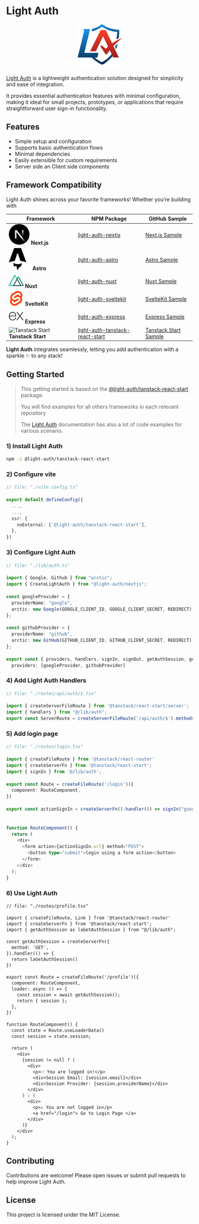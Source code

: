 # Light Auth

<p align="center">
    <img src="https://github.com/lightauth/.github/blob/main/images/light-auth.svg" alt="Light Auth Logo" width="120"/>
</p>

[Light Auth](https://lightauth.github.io) is a lightweight authentication solution designed for simplicity and ease of integration.

It provides essential authentication features with minimal configuration, making it ideal for small projects, prototypes, or applications that require straightforward user sign-in functionality.

## Features

- Simple setup and configuration
- Supports basic authentication flows
- Minimal dependencies
- Easily extensible for custom requirements
- Server side an Client side components

## Framework Compatibility

Light Auth shines across your favorite frameworks! Whether you’re building with  

| Framework                                   | NPM Package                                                                 | GitHub Sample                                                                                 |
|-----------------------------------------------|-----------------------------------------------------------------------------|----------------------------------------------------------------------------------------------|
| ![NextJS](https://github.com/lightauth/.github/blob/main/images/nextjs.svg) **Next.js**   | [light-auth-nextjs](https://www.npmjs.com/package/@light-auth/nextjs)       | [Next.js Sample](https://github.com/lightauth/light-auth-nextjs-sample-one)           |
| ![Astro](https://github.com/lightauth/.github/blob/main/images/astro.svg) **Astro**       | [light-auth-astro](https://www.npmjs.com/package/@light-auth/astro)         | [Astro Sample](https://github.com/lightauth/light-auth-astro-sample-one)              |
| ![Nuxt](https://github.com/lightauth/.github/blob/main/images/nuxtjs.svg) **Nuxt**        | [light-auth-nuxt](https://www.npmjs.com/package/@light-auth/nuxt)           | [Nuxt Sample](https://github.com/lightauth/light-auth-nuxt-sample-one)                |
| ![SvelteKit](https://github.com/lightauth/.github/blob/main/images/sveltekit.svg) **SvelteKit** | [light-auth-sveltekit](https://www.npmjs.com/package/@light-auth/sveltekit) | [SvelteKit Sample](https://github.com/lightauth/light-auth-sveltekit-sample-one)      |
| ![Express](https://github.com/lightauth/.github/blob/main/images/express.svg) **Express** | [light-auth-express](https://www.npmjs.com/package/@light-auth/express)     | [Express Sample](https://github.com/lightauth/light-auth-express-sample-one)          |
| ![Tanstack Start](https://lightauth.github.io/tanstack.svg) **Tanstack Start** | [light-auth-tanstack-react-start](https://www.npmjs.com/package/@light-auth/tanstack-react-start)     | [Tanstack Start Sample](https://github.com/lightauth/light-auth-tanstack-react-start-sample-one)          |


**Light Auth** integrates seamlessly, letting you add authentication with a sparkle ✨ to any stack!

## Getting Started

> This getting started is based on the  [@light-auth/tanstack-react-start](https://www.npmjs.com/package/@light-auth/tanstack-react-start) package.
>
> You will find examples for all others frameworks in each relevant repository
>
> The [Light Auth](https://lightauth.github.io) documentation has also a lot of code examples for various scenario.

### 1) Install Light Auth

``` sh
npm -i @light-auth/tanstack-react-start
```

### 2) Configure vite 

``` ts
// file: "./vite.config.ts"

export default defineConfig({
  ...,
  ...,
  ssr: {
    noExternal: ['@light-auth/tanstack-react-start'],
  },
})
```

### 3) Configure Light Auth


``` ts
// file: "./lib/auth.ts"

import { Google, Github } from "arctic";
import { CreateLightAuth } from "@light-auth/nextjs";

const googleProvider = {
  providerName: "google",
  arctic: new Google(GOOGLE_CLIENT_ID, GOOGLE_CLIENT_SECRET, REDIRECT),
};

const githubProvider = {
  providerName: "github",
  arctic: new GitHub(GITHUB_CLIENT_ID, GITHUB_CLIENT_SECRET, REDIRECT)
};

export const { providers, handlers, signIn, signOut, getAuthSession, getUser } = CreateLightAuth({
  providers: [googleProvider, githubProvider]
```

### 4) Add Light Auth Handlers

``` ts
// file: "./routes/api/auth/$.tsx"

import { createServerFileRoute } from '@tanstack/react-start/server';
import { handlers } from "@/lib/auth";
export const ServerRoute = createServerFileRoute('/api/auth/$').methods(handlers)
```

### 5) Add login page

``` ts
// file: "./routes/login.tsx"

import { createFileRoute } from '@tanstack/react-router'
import { createServerFn } from '@tanstack/react-start';
import { signIn } from '@/lib/auth';

export const Route = createFileRoute('/login')({
  component: RouteComponent,
})

export const actionSignIn = createServerFn().handler(() => signIn("google", "/profile"));


function RouteComponent() {
  return (
    <div>
      <form action={actionSignIn.url} method="POST">
        <button type="submit">login using a form action</button>
      </form>
    </div>
  );
}
```

### 6) Use Light Auth

``` tsx
// file: "./routes/profile.tsx"

import { createFileRoute, Link } from '@tanstack/react-router'
import { createServerFn } from '@tanstack/react-start';
import { getAuthSession as laGetAuthSession } from "@/lib/auth";

const getAuthSession = createServerFn({
  method: 'GET',
}).handler(() => {
  return laGetAuthSession()
})

export const Route = createFileRoute('/profile')({
  component: RouteComponent,
  loader: async () => {
    const session = await getAuthSession();
    return { session };
  },
})

function RouteComponent() {
  const state = Route.useLoaderData()
  const session = state.session;
  
  return (
    <div>
      {session != null ? (
        <div>
          <p>✅ You are logged in!</p>
          <div>Session Email: {session.email}</div>
          <div>Session Provider: {session.providerName}</div>
        </div>
      ) : (
        <div>
          <p>⚠️ You are not logged in</p>
          <a href="/login"> Go to Login Page </a>
        </div>
      )}
    </div>
  );
}
```

## Contributing

Contributions are welcome! Please open issues or submit pull requests to help improve Light Auth.

## License

This project is licensed under the MIT License.
